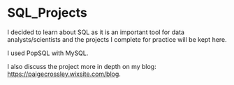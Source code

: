 # SQL_Projects

I decided to learn about SQL as it is an important tool for data analysts/scientists and the projects I complete for practice will be kept here.

I used PopSQL with MySQL.

I also discuss the project more in depth on my blog: https://paigecrossley.wixsite.com/blog.
